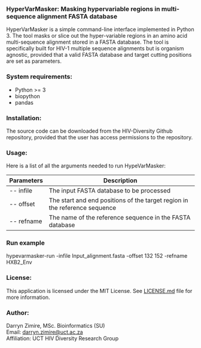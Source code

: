 ### HyperVarMasker: Masking hypervariable regions in multi-sequence alignment FASTA database

HyperVarMasker is a simple command-line interface implemented in Python 3. 
The tool masks or slice out the hyper-variable regions in an amino acid multi-sequence alignment 
stored in a FASTA database. The tool is specifically built for 
HIV-1 multiple sequence alignments but is organism agnostic, provided that 
a valid FASTA database and target cutting positions are set as parameters.

### System requirements:

* Python >= 3
* biopython
* pandas

### Installation:

The source code can be downloaded from the HIV-Diversity Github repository,
provided that the user has access permissions to the repository.

### Usage:

Here is a list of all the arguments needed to run HypeVarMasker:

| Parameters	  | Description 	                                                               |    	
|--------------|-----------------------------------------------------------------------------|
| -- infile  	 | The input FASTA database to be processed	                                   |  
| -- offset	   | The start and end positions of the target region in the reference sequence	 |  
| -- refname   | The name of the reference sequence in the FASTA database<br/>               |


### Run example

hypevarmasker-run -infile Input_alignment.fasta -offset 132 152  -refname HXB2_Env


### License:

This application is licensed under the MIT License. See [LICENSE.md](LICENSE.md) file
for more information.


### Author:
Darryn Zimire, MSc. Bioinformatics (SU)  
Email: darryn.zimire@uct.ac.za  
Affiliation: UCT HIV Diversity Research Group



